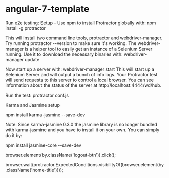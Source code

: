 # angular-7-template

Run e2e testing:
Setup - Use npm to install Protractor globally with:
npm install -g protractor

This will install two command line tools, protractor and webdriver-manager. 
Try running protractor --version to make sure it's working.
The webdriver-manager is a helper tool to easily get an instance of a Selenium Server running. 
Use it to download the necessary binaries with:
webdriver-manager update

Now start up a server with:
webdriver-manager start
This will start up a Selenium Server and will output a bunch of info logs. 
Your Protractor test will send requests to this server to control a local browser. 
You can see information about the status of the server at http://localhost:4444/wd/hub.


Run the test:
protractor conf.js


Karma and Jasmine setup
>>>>
npm install karma-jasmine --save-dev

Note: Since karma-jasmine 0.3.0 the jasmine library is no longer bundled with karma-jasmine 
and you have to install it on your own. You can simply do it by:

npm install jasmine-core --save-dev




browser.element(by.className('logout-btn')).click();

browser.wait(protractor.ExpectedConditions.visibilityOf(browser.element(by.className('home-title'))));
